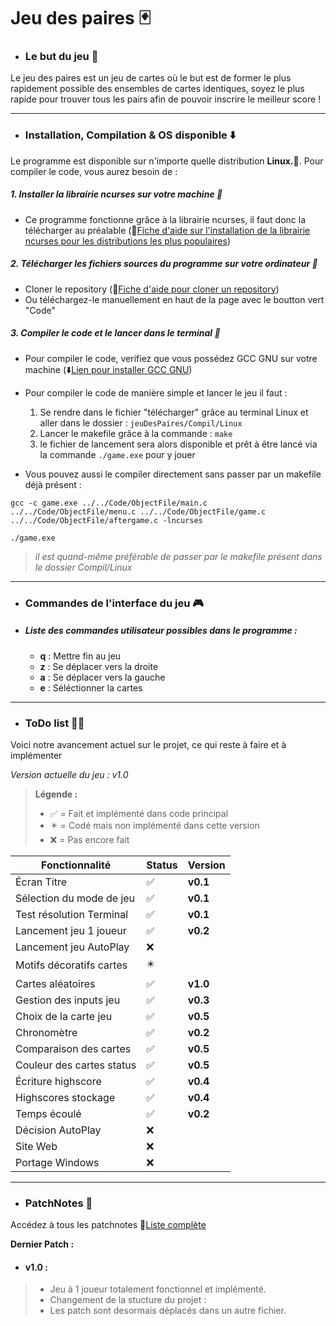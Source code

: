 # Jeu des paires :black_joker:

- ### Le but du jeu :black_flag: 

 Le jeu des paires est un jeu de cartes où le but est de former le plus rapidement possible des ensembles de cartes identiques, soyez le plus rapide pour trouver tous les pairs afin de pouvoir inscrire le meilleur score ! 

---

 - ### Installation, Compilation & OS disponible :arrow_down:

Le programme est disponible sur n'importe quelle distribution **Linux.:penguin:**. Pour compiler le code, vous aurez besoin de :

##### 1. Installer la librairie ncurses sur votre machine :blue_book: 

- Ce programme fonctionne grâce à la librairie ncurses, il faut donc la télécharger au préalable (:page_facing_up:[Fiche d'aide sur l'installation de la librairie ncurses pour les distributions les plus populaires](https://www.cyberciti.biz/faq/linux-install-ncurses-library-headers-on-debian-ubuntu-centos-fedora/?__cf_chl_tk=rluPuC6Rq0fQWuxExTTKQpOTJpms0k3zLRHfU842vQY-1700225221-0-gaNycGzNDqU))

##### 2. Télécharger les fichiers sources du programme sur votre ordinateur :floppy_disk: 

- Cloner le repository (:page_facing_up:[Fiche d'aide pour cloner un repository](https://docs.github.com/fr/repositories/creating-and-managing-repositories/cloning-a-repository))
- Ou téléchargez-le manuellement en haut de la page avec le boutton vert "Code"

##### 3. Compiler le code et le lancer dans le terminal :minidisc:

- Pour compiler le code, verifiez que vous possédez GCC GNU sur votre machine (:arrow_down:[Lien pour installer GCC GNU](https://doc.ubuntu-fr.org/gcc))

- Pour compiler le code de manière simple et lancer le jeu il faut :

    1. Se rendre dans le fichier "télécharger" grâce au terminal Linux et aller dans le dossier : ```jeuDesPaires/Compil/Linux``` 
    2. Lancer le makefile grâce à la commande : ```make```
    3. le fichier de lancement sera alors disponible et prêt à être lancé via la commande ```./game.exe``` pour y jouer
- Vous pouvez aussi le compiler directement sans passer par un makefile déjà présent : 
```
gcc -c game.exe ../../Code/ObjectFile/main.c ../../Code/ObjectFile/menu.c ../../Code/ObjectFile/game.c ../../Code/ObjectFile/aftergame.c -lncurses

./game.exe
```
> *il est quand-même préférable de passer par le makefile présent dans le dossier Compil/Linux*

---

- ### Commandes de l'interface du jeu :video_game:

- ##### Liste des commandes utilisateur possibles dans le programme :

    - **q** : Mettre fin au jeu
    - **z** : Se déplacer vers la droite
    - **a** : Se déplacer vers la gauche
    - **e** : Séléctionner la cartes

---

- ### ToDo list :memo::white_check_mark:

Voici notre avancement actuel sur le projet, ce qui reste à faire et à implémenter

*Version actuelle du jeu : v1.0*

> **Légende :**
>
> - :white_check_mark: = Fait et implémenté dans code principal
> - :eight_pointed_black_star: = Codé mais non implémenté dans cette version
> - :x: = Pas encore fait

|Fonctionnalité            |Status                    |Version |
|--------------------------|--------------------------|--------|
|Écran Titre               |:white_check_mark:        |**v0.1**|
|Sélection du mode de jeu  |:white_check_mark:        |**v0.1**|
|Test résolution Terminal  |:white_check_mark:        |**v0.1**|
|Lancement jeu 1 joueur    |:white_check_mark:        |**v0.2**|
|Lancement jeu AutoPlay    |:x:                       |        |
|Motifs décoratifs cartes  |:eight_pointed_black_star:|        |
|Cartes aléatoires         |:white_check_mark:        |**v1.0**|
|Gestion des inputs jeu    |:white_check_mark:        |**v0.3**|
|Choix de la carte jeu     |:white_check_mark:        |**v0.5**|
|Chronomètre               |:white_check_mark:        |**v0.2**|
|Comparaison des cartes    |:white_check_mark:        |**v0.5**|
|Couleur des cartes status |:white_check_mark:        |**v0.5**|
|Écriture highscore        |:white_check_mark:        |**v0.4**|
|Highscores stockage       |:white_check_mark:        |**v0.4**|
|Temps écoulé              |:white_check_mark:        |**v0.2**|
|Décision AutoPlay         |:x:                       |        |
|Site Web                  |:x:                       |        |
|Portage Windows           |:x:                       |        |

---

- ### PatchNotes :bookmark_tabs:

Accédez à tous les patchnotes :page_facing_up:[Liste complète](./PATCH.md)

**Dernier Patch :**

- #### v1.0 :
> - Jeu à 1 joueur totalement fonctionnel et implémenté.
> - Changement de la stucture du projet :
>  - Les patch sont desormais déplacés dans un autre fichier.
